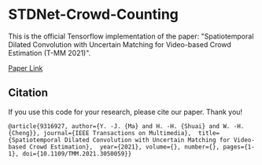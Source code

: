 # STDNet-Crowd-Counting

This is the official Tensorflow implementation of the paper: "Spatiotemporal Dilated Convolution with Uncertain Matching for Video-based Crowd Estimation (T-MM 2021)".

[Paper Link](https://ieeexplore.ieee.org/document/9316927)


## Citation

If you use this code for your research, please cite our paper. Thank you!

`@article{9316927,
  author={Y. -J. {Ma} and H. -H. {Shuai} and W. -H. {Cheng}},
  journal={IEEE Transactions on Multimedia}, 
  title={Spatiotemporal Dilated Convolution with Uncertain Matching for Video-based Crowd Estimation}, 
  year={2021},
  volume={},
  number={},
  pages={1-1},
  doi={10.1109/TMM.2021.3050059}}`
